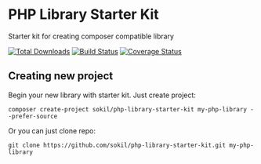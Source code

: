 # PHP Library Starter Kit

Starter kit for creating composer compatible library

[![Total Downloads](http://img.shields.io/packagist/dt/sokil/php-library-starter-kit.svg)](https://packagist.org/packages/sokil/php-library-starter-kit)
[![Build Status](https://travis-ci.org/sokil/php-library-starter-kit.png?branch=master&2)](https://travis-ci.org/sokil/php-library-starter-kit)
[![Coverage Status](https://coveralls.io/repos/sokil/php-library-starter-kit/badge.png)](https://coveralls.io/r/sokil/php-library-starter-kit)

## Creating new project

Begin your new library with starter kit. Just create project:

```
composer create-project sokil/php-library-starter-kit my-php-library --prefer-source
```

Or you can just clone repo:

```
git clone https://github.com/sokil/php-library-starter-kit.git my-php-library
```
